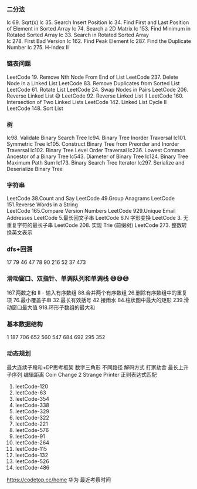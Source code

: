 ### 二分法

lc 69. Sqrt(x)
lc 35. Search Insert Position
lc 34. Find First and Last Position of Element in Sorted Array
lc 74. Search a 2D Matrix
lc 153. Find Minimum in Rotated Sorted Array
lc 33. Search in Rotated Sorted Array   
lc 278. First Bad Version 
lc 162. Find Peak Element 
lc 287. Find the Duplicate Number 
lc 275. H-Index II 

### 链表问题

LeetCode 19. Remove Nth Node From End of List
LeetCode 237. Delete Node in a Linked List 
LeetCode 83. Remove Duplicates from Sorted List 
LeetCode 61. Rotate List 
LeetCode 24. Swap Nodes in Pairs 
LeetCode 206. Reverse Linked List 😅
LeetCode 92. Reverse Linked List II 
LeetCode 160. Intersection of Two Linked Lists 
LeetCode 142. Linked List Cycle II 
LeetCode 148. Sort List

### 树

lc98. Validate Binary Search Tree 
lc94. Binary Tree Inorder Traversal 
lc101. Symmetric Tree 
lc105. Construct Binary Tree from Preorder and Inorder Traversal 
lc102. Binary Tree Level Order Traversal 
lc236. Lowest Common Ancestor of a Binary Tree 
lc543. Diameter of Binary Tree 
lc124. Binary Tree Maximum Path Sum 
lc173. Binary Search Tree Iterator 
lc297. Serialize and Deserialize Binary Tree 

### 字符串

LeetCode 38.Count and Say 
LeetCode 49.Group Anagrams 
LeetCode 151.Reverse Words in a String  
LeetCode 165.Compare Version Numbers 
LeetCode 929.Unique Email Addresses 
LeetCode 5.最长回文子串 
LeetCode 6.N 字形变换
LeetCode 3. 无重复字符的最长子串
LeetCode 208. 实现 Trie (前缀树) 
LeetCode 273. 整数转换英文表示 

### dfs+回溯

17
79
46
47
78
90
216
52
37
473

### 滑动窗口、双指针、单调队列和单调栈 😅😅😅

167.两数之和 II - 输入有序数组
88.合并两个有序数组
26.删除有序数组中的重复项
76.最小覆盖子串
32.最长有效括号
42.接雨水
84.柱状图中最大的矩形
239.滑动窗口最大值
918.环形子数组的最大和

### 基本数据结构

1
187
706
652
560
547
684
692
295
352

### 动态规划

最大连续子段和+DP思考框架
数字三角形
不同路径
解码方式
打家劫舍
最长上升子序列
编辑距离
Coin Change 2
Strange Printer 
正则表达式匹配

1. leetCode-120 
2. leetCode-63 
3. leetCode-354  
4. leetCode-338 
5. leetCode-329 
6. leetCode-322 
7. leetCode-221 
8. leetCode-576  
9. leetCode-91
10. leetCode-264 
11. leetCode-115 
12. leetCode-132 
13. leetCode-526  
14. leetCode-486  


https://codetop.cc/home 华为 最近考察时间
